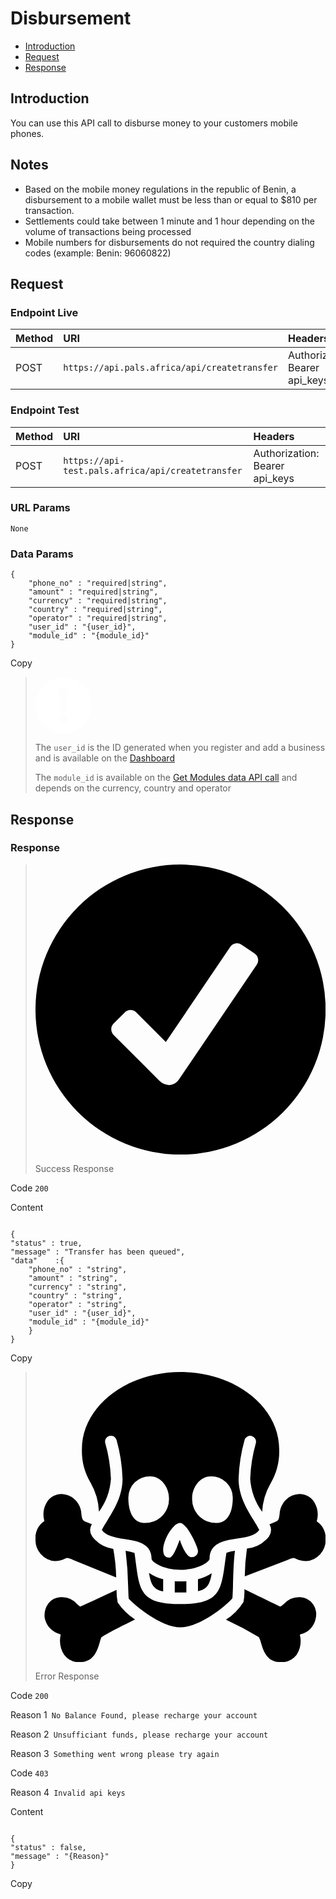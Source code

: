 # Disbursement

-   [Introduction](#section-1)
-   [Request](#section-2)
-   [Response](#section-3)

<a name="section-1"></a>

## Introduction

You can use this API call to disburse money to your customers
mobile phones.

## Notes

<ul>
<li>Based on the mobile money regulations in the republic of Benin, a disbursement to a mobile wallet must be less than or equal to $810 per transaction.</li>
<li> Settlements could take between 1 minute and 1 hour depending on the volume of transactions being processed</li>
<li> Mobile numbers for disbursements do not required the country dialing codes (example: Benin: 96060822)</li>
</ul>
<a name="section-2"></a>

## Request

<h3>Endpoint Live</h3>

<table>
    <thead>
        <tr>
            <th style="text-align: left">Method</th>
            <th style="text-align: left">URI</th>
            <th style="text-align: left">Headers</th>
        </tr>
    </thead>
    <tbody>
        <tr>
            <td style="text-align: left">POST</td>
            <td style="text-align: left"><code>https://api.pals.africa/api/createtransfer</code></td>
            <td style="text-align: left">Authorization: Bearer api_keys</td>
        </tr>
    </tbody>
</table>

<h3>Endpoint Test</h3>

<table>
    <thead>
        <tr>
            <th style="text-align: left">Method</th>
            <th style="text-align: left">URI</th>
            <th style="text-align: left">Headers</th>
        </tr>
    </thead>
    <tbody>
        <tr>
            <td style="text-align: left">POST</td>
            <td style="text-align: left"><code>https://api-test.pals.africa/api/createtransfer</code></td>
            <td style="text-align: left">Authorization: Bearer api_keys</td>
        </tr>
    </tbody>
</table>

<h3>URL Params</h3>
<div class="code-toolbar">
    <pre class="language-php" style="position: relative"><code class="  language-php">None</code></pre>
</div>

<h3>Data Params</h3>
<div class="code-toolbar">
    <pre class="language-json"
        style="position: relative"><code class="  language-json"><span class="token punctuation">{</span>
    <span class="token property">"phone_no"</span> <span class="token operator">:</span> <span class="token string">"required|string"</span><span class="token punctuation">,</span>
    <span class="token property">"amount"</span> <span class="token operator">:</span> <span class="token string">"required|string"</span><span class="token punctuation">,</span>
    <span class="token property">"currency"</span> <span class="token operator">:</span> <span class="token string">"required|string"</span><span class="token punctuation">,</span>
    <span class="token property">"country"</span> <span class="token operator">:</span> <span class="token string">"required|string"</span><span class="token punctuation">,</span>
    <span class="token property">"operator"</span> <span class="token operator">:</span> <span class="token string">"required|string"</span><span class="token punctuation">,</span>
    <span class="token property">"user_id"</span> <span class="token operator">:</span> <span class="token string">"{user_id}"</span><span class="token punctuation">,</span>
    <span class="token property">"module_id"</span> <span class="token operator">:</span> <span class="token string">"{module_id}"</span>
<span class="token punctuation">}</span></code><div class="open_grepper_editor" title="Edit &amp; Save To Grepper"></div></pre>
    <div class="toolbar">
        <div class="toolbar-item"><a>Copy</a></div>
    </div>
</div>

<blockquote class="alert is-info"><p><div class="icon"><span class="svg"><svg xmlns="http://www.w3.org/2000/svg" xmlns:xlink="http://www.w3.org/1999/xlink" xmlns:a="http://ns.adobe.com/AdobeSVGViewerExtensions/3.0/" version="1.1" x="0px" y="0px" width="90px" height="90px" viewBox="0 0 90 90" enable-background="new 0 0 90 90" xml:space="preserve"><path fill="#FFFFFF" d="M45 0C20.1 0 0 20.1 0 45s20.1 45 45 45 45-20.1 45-45S69.9 0 45 0zM45 74.5c-3.6 0-6.5-2.9-6.5-6.5s2.9-6.5 6.5-6.5 6.5 2.9 6.5 6.5S48.6 74.5 45 74.5zM52.1 23.9l-2.5 29.6c0 2.5-2.1 4.6-4.6 4.6 -2.5 0-4.6-2.1-4.6-4.6l-2.5-29.6c-0.1-0.4-0.1-0.7-0.1-1.1 0-4 3.2-7.2 7.2-7.2 4 0 7.2 3.2 7.2 7.2C52.2 23.1 52.2 23.5 52.1 23.9z"></path></svg></span></div> 
<p>The <code>user_id</code> is the ID generated when you register and add a business and is available on the <a href="https://dashboard.pals.africa/dashboards/api" target="_blank">Dashboard</a></p>
 <p>The <code>module_id</code> is available on the <a href="https://api.pals.africa/docs/1.0/modules#section-2" target="_blank">Get Modules data API call</a> and depends on the currency, country and operator </p>
</blockquote>


<a name="section-3"></a>

## Response

<h3>Response</h3>
<blockquote class="alert is-success"><p><div class="icon"><span class="svg"><svg xmlns="http://www.w3.org/2000/svg" viewBox="0 0 25.625 25.625"><g transform="translate(-0.188 -0.188)"><path d="M13,.188A12.813,12.813,0,1,0,25.813,13,12.815,12.815,0,0,0,13,.188Zm6.734,8.848L12.863,19.168a1.076,1.076,0,0,1-.848.5,1.378,1.378,0,0,1-.9-.4L7.086,15.238a.707.707,0,0,1,0-1l1-1a.7.7,0,0,1,.992,0L11.7,15.867l5.7-8.414a.712.712,0,0,1,.98-.187l1.168.793A.706.706,0,0,1,19.734,9.035Z"></path></g></svg></span></div><p>Success Response</p> </p></blockquote>

<p>Code <code>200</code></p>

<p>Content</p>
<div class="code-toolbar"><pre class="  language-json" style="position: relative;"><code class="  language-json">
<span class="token punctuation">{</span>
<span class="token property">"status"</span> <span class="token operator">:</span> <span class="token string">true</span><span class="token punctuation">,
<span class="token property">"message"</span> <span class="token operator">:</span> <span class="token string">"Transfer has been queued"</span><span class="token punctuation">,</span>
<span class="token property">"data"</span>    <span class="token operator">:</span><span class="token punctuation">{</span>
    <span class="token property">"phone_no"</span> <span class="token operator">:</span> <span class="token string">"string"</span><span class="token punctuation">,</span>
    <span class="token property">"amount"</span> <span class="token operator">:</span> <span class="token string">"string"</span><span class="token punctuation">,</span>
    <span class="token property">"currency"</span> <span class="token operator">:</span> <span class="token string">"string"</span><span class="token punctuation">,</span>
    <span class="token property">"country"</span> <span class="token operator">:</span> <span class="token string">"string"</span><span class="token punctuation">,</span>
    <span class="token property">"operator"</span> <span class="token operator">:</span> <span class="token string">"string"</span><span class="token punctuation">,</span>
    <span class="token property">"user_id"</span> <span class="token operator">:</span> <span class="token string">"{user_id}"</span><span class="token punctuation">,</span>
    <span class="token property">"module_id"</span> <span class="token operator">:</span> <span class="token string">"{module_id}"</span>
    <span class="token punctuation">}</span>
<span class="token punctuation">}</span></code><div class="open_grepper_editor" title="Edit &amp; Save To Grepper"></div></pre><div class="toolbar"><div class="toolbar-item"><a>Copy</a></div></div></div>

<blockquote class="alert is-danger"><p><div class="icon"><span class="svg"><svg xmlns="http://www.w3.org/2000/svg" viewBox="0 0 50 50"><path d="M25,0C15.625,0,8,5.977,8,13.313a10.656,10.656,0,0,0,1.5,5.781,10.92,10.92,0,0,1,1.438,4.969A10.908,10.908,0,0,0,13,18.406a25.849,25.849,0,0,0-.969-6.125,1.009,1.009,0,1,1,1.938-.562A27.747,27.747,0,0,1,15,18.406c0,2.887-1.4,5.184-2.531,7.031-.395.645-.766,1.227-1.031,1.781.609.895,1.863,1.25,3.875,1.563,2.086.324,4.688.7,4.688,3.406,0,.547,1.992,1.906,5,1.906s5-1.359,5-1.906c0-2.766,2.613-3.152,4.719-3.469,1.984-.3,3.238-.625,3.844-1.5-.27-.551-.637-1.137-1.031-1.781C36.4,23.59,35,21.293,35,18.406a27.747,27.747,0,0,1,1.031-6.687,1.009,1.009,0,0,1,1.938.563A25.849,25.849,0,0,0,37,18.406a11.028,11.028,0,0,0,2.063,5.688A10.841,10.841,0,0,1,40.5,19.219,10.937,10.937,0,0,0,42,13.313C42,5.977,34.375,0,25,0ZM19.813,18C21.711,18,23,19.988,23,21.688A4.084,4.084,0,0,1,18.594,26C17.492,26,16,24.988,16,21.688A3.655,3.655,0,0,1,19.813,18Zm10.375,0A3.655,3.655,0,0,1,34,21.688C34,24.988,32.508,26,31.406,26A4.084,4.084,0,0,1,27,21.688C27,19.988,28.289,18,30.188,18ZM4.563,21.031a2.914,2.914,0,0,0-2.719,1.625,4.086,4.086,0,0,0-.312,3.031A3.419,3.419,0,0,0,0,28.906a3.607,3.607,0,0,0,3.313,3.688,3.8,3.8,0,0,0,1.813-.437.926.926,0,0,1,.406-.125,3.079,3.079,0,0,1,1.094.406l7.281,2.969a31.556,31.556,0,0,0-.5-4.937,5.507,5.507,0,0,1-3.625-2.125,1.948,1.948,0,0,1-.156-1.969c.023-.047.07-.109.094-.156-.328-.125-.652-.262-.969-.375-.637-.23-.723-.469-.844-1.344a3.575,3.575,0,0,0-2.219-3.219A3.1,3.1,0,0,0,4.563,21.031Zm40.875,0a3.277,3.277,0,0,0-1.156.25,3.63,3.63,0,0,0-2.219,3.25c-.121.875-.16,1.1-.844,1.344-.3.121-.605.246-.906.375.016.031.047.063.063.094a2.035,2.035,0,0,1-.156,2.031,5.686,5.686,0,0,1-3.781,2.063,36.6,36.6,0,0,0-.375,4.781l7.375-2.812a2.843,2.843,0,0,1,1.031-.375,1.186,1.186,0,0,1,.406.156,3.873,3.873,0,0,0,1.813.406A3.61,3.61,0,0,0,50,28.906a3.413,3.413,0,0,0-1.531-3.156,4.136,4.136,0,0,0-.312-3.094A2.917,2.917,0,0,0,45.438,21.031ZM24.906,26C26.105,26,28,30.211,28,30.813a1.064,1.064,0,0,1-1.187,1.094c-.8,0-1.707-2.207-1.906-2.906h-.094c-.7,2-1.32,3-1.719,3-.8,0-1.094-.508-1.094-1.406C22,28.992,23.707,26,24.906,26Zm-9.375,4.813a59.9,59.9,0,0,1,.438,6.219c.027.785.059,1.641.094,2C16.848,40,21.578,44,25,44c3.438,0,8.215-4.02,8.938-5.031.027-.293.074-1.234.094-2.062.059-2.32.129-4.512.344-6.094a9.289,9.289,0,0,0-1.469.344c-.129.789-.223,1.5-.312,2.156C31.965,37.941,31.41,40,25,40c-6.5,0-7.055-2.055-7.656-6.719-.082-.637-.164-1.332-.281-2.094A10.3,10.3,0,0,0,15.531,30.813Zm4.031,3.813c.316,1.953.75,2.844,2.438,3.188V35.719A8.058,8.058,0,0,1,19.563,34.625Zm10.813.063A8.182,8.182,0,0,1,28,35.719v2.063C29.609,37.434,30.051,36.586,30.375,34.688ZM24,36.063V38c.313.008.641,0,1,0s.688.008,1,0V36.063c-.328.027-.66.031-1,.031S24.328,36.09,24,36.063Zm12,1.375a9.337,9.337,0,0,1-.156,2.188,9.893,9.893,0,0,1-3.031,3.063,63.421,63.421,0,0,1,5.688,3,4.654,4.654,0,0,1,.375,1.031c.363,1.23.965,3.281,3.313,3.281A3.3,3.3,0,0,0,45,48.75a4.55,4.55,0,0,0,.563-3.469c.059-.023.1-.07.156-.094a3.41,3.41,0,0,0,2.563-2.656,3.176,3.176,0,0,0-.437-2.5,2.955,2.955,0,0,0-2.219-1.219,3.549,3.549,0,0,0-2.812,1.156c-.187.168-.473.465-.687.438C40.93,39.855,36.582,37.723,36,37.438Zm-22.031.094c-1.348.633-5.039,2.363-6.156,2.844-.02.008-.074.055-.094.063A2.666,2.666,0,0,1,7.156,40a3.45,3.45,0,0,0-2.875-1.187,2.9,2.9,0,0,0-2.062,1.063,3.55,3.55,0,0,0-.625,2.563.879.879,0,0,0,.031.094,3.553,3.553,0,0,0,2.531,2.625c.063.027.125.07.188.094a4.665,4.665,0,0,0,.594,3.5A3.207,3.207,0,0,0,7.688,50c2.348,0,2.98-2.051,3.344-3.281a8.166,8.166,0,0,1,.313-1c1.219-.812,4.777-2.551,5.813-3.062a10.915,10.915,0,0,1-3-2.937A11.042,11.042,0,0,1,13.969,37.531Z"></path></svg></span></div><p>Error Response</p></p></blockquote>

<p>Code <code>200</code></p>

<p>Reason 1<code> No Balance Found, please recharge your account</code></p>
<p>Reason 2<code> Unsufficiant funds, please recharge your account</code></p>
<p>Reason 3<code> Something went wrong please try again</code></p>


<p>Code <code>403</code></p>
<p>Reason 4<code> Invalid api keys</code></p>

<p>Content</p>
<div class="code-toolbar"><pre class="  language-json" style="position: relative;"><code class="  language-json">
<span class="token punctuation">{</span>
<span class="token property">"status"</span> <span class="token operator">:</span> <span class="token string">false</span><span class="token punctuation">,
<span class="token property">"message"</span> <span class="token operator">:</span> <span class="token string">"{Reason}"</span><span class="token punctuation">
<span class="token punctuation">}</span></code><div class="open_grepper_editor" title="Edit &amp; Save To Grepper"></div></pre><div class="toolbar"><div class="toolbar-item"><a>Copy</a></div></div></div>
